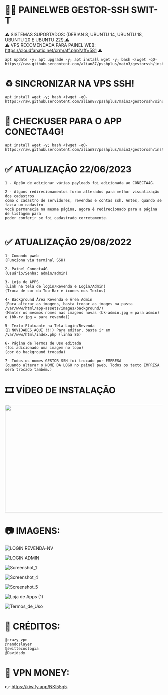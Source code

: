 # 👨‍💻 PAINELWEB GESTOR-SSH SWIT-T
⚠ SISTEMAS SUPORTADOS: (DEBIAN 8, UBUNTU 14, UBUNTU 18, UBUNTU 20 E UBUNTU 22!).⚠ </br>
⚠  VPS RECOMENDADA PARA PAINEL WEB: https://cloudfanatic.net/crm/aff.php?aff=581 ⚠
```
apt update -y; apt upgrade -y; apt install wget -y; bash <(wget -qO- https://raw.githubusercontent.com/alian87/psshplus/main3/gestorssh/instpainel.sh)
```

# ♻ SINCRONIZAR NA VPS SSH!
```
apt install wget -y; bash <(wget -qO- https://raw.githubusercontent.com/alian87/psshplus/main3/gestorssh/sincpainel.sh)
```

# 🛂 CHECKUSER PARA O APP CONECTA4G!
```
apt install wget -y; bash <(wget -qO- https://raw.githubusercontent.com/alian87/psshplus/main3/gestorssh/instcheck.sh)
```

# ✅ ATUALIZAÇÃO 22/06/2023
```
1 - Opção de adicionar várias payloads foi adicionada ao CONECTA4G.

2 - Alguns redirecionamentos foram alterados para melhor visualização dos cadastros
como o cadastro de servidores, revendas e contas ssh. Antes, quando se fazia um cadastro
você permanecia na mesma página, agora é redirecionado para a página de listagem para
poder conferir se foi cadastrado corretamente.


```

# ✅ ATUALIZAÇÃO 29/08/2022
```
1- Comando pweb
(Funciona via terminal SSH)

2- Painel Conecta4G 
(Usuário/Senha: admin/admin)

3- Loja de APPS 
(Link na tela de login/Revenda e Login/Admin)
(Troca de cor da Top-Bar e icones nos Textos)

4- Background Área Revenda e Área Admin
(Para alterar as imagens, basta trocar as images na pasta /var/www/html/app-assets/images/background/)
(Manter os mesmos nomes nas imagens novas (bk-admin.jpg = para admin) e (bk-rv.jpg = para revenda))

5- Texto Flutuante na Tela Login/Revenda
(📣 NOVIDADES AQUI !!!) Para editar, basta ir em /var/www/html/index.php (linha 86)

6- Página de Termos de Uso editada
(foi adicionado uma imagem no topo)
(cor do background trocada)

7- Todos os nomes GESTOR-SSH foi trocado por EMPRESA
(quando alterar o NOME DA LOGO no painel pweb, Todos os texto EMPRESA será trocado também.)
```

# 🎞 VÍDEO DE INSTALAÇÃO
<a href="https://youtu.be/eLurS-xv17Y" target="_blank"><img  width="625" height="344" src="https://user-images.githubusercontent.com/105602625/185815718-76350347-11c2-4dd3-a74d-e64806951c1e.png"></a>


# 📷 IMAGENS:
![LOGIN REVENDA-NV](https://user-images.githubusercontent.com/105602625/187283396-50394a4d-e696-429e-978f-4c67ecf71bdd.jpg)

![LOGIN ADMIN](https://user-images.githubusercontent.com/105602625/187033648-c587cd0b-0ba2-4842-afe7-5054c770246e.jpg)

![Screenshot_1](https://user-images.githubusercontent.com/105602625/184881201-1301576a-8284-4079-9d2c-c168f7d37788.jpg)

![Screenshot_4](https://user-images.githubusercontent.com/105602625/184990006-0a13ff1c-3d57-43ec-8e9d-3d86f3f91c4d.jpg)

![Screenshot_5](https://user-images.githubusercontent.com/105602625/184990008-14ff626d-f9ce-4600-8bc5-565078e804b4.jpg)

![Loja de Apps (1)](https://user-images.githubusercontent.com/105602625/186015816-e7ab04c0-b8ff-464e-84d9-a7b552ba7cc1.jpg)

![Termos_de_Uso](https://user-images.githubusercontent.com/105602625/187283399-d5b41bd6-1de0-42af-800b-a59e45fdc5cd.jpg)

# 📜 CRÉDITOS:
```
@crazy_vpn
@nandoslayer
@swittecnologia
@Davidsdy
```

# 🚀 VPN MONEY:
👉 https://kiwify.app/NKl55g5.
